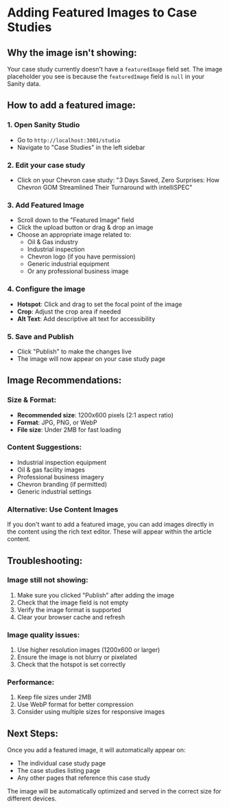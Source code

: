 # Adding Featured Images to Case Studies

## Why the image isn't showing:

Your case study currently doesn't have a `featuredImage` field set. The image placeholder you see is because the `featuredImage` field is `null` in your Sanity data.

## How to add a featured image:

### 1. Open Sanity Studio
- Go to `http://localhost:3001/studio`
- Navigate to "Case Studies" in the left sidebar

### 2. Edit your case study
- Click on your Chevron case study: "3 Days Saved, Zero Surprises: How Chevron GOM Streamlined Their Turnaround with intelliSPEC"

### 3. Add Featured Image
- Scroll down to the "Featured Image" field
- Click the upload button or drag & drop an image
- Choose an appropriate image related to:
  - Oil & Gas industry
  - Industrial inspection
  - Chevron logo (if you have permission)
  - Generic industrial equipment
  - Or any professional business image

### 4. Configure the image
- **Hotspot**: Click and drag to set the focal point of the image
- **Crop**: Adjust the crop area if needed
- **Alt Text**: Add descriptive alt text for accessibility

### 5. Save and Publish
- Click "Publish" to make the changes live
- The image will now appear on your case study page

## Image Recommendations:

### Size & Format:
- **Recommended size**: 1200x600 pixels (2:1 aspect ratio)
- **Format**: JPG, PNG, or WebP
- **File size**: Under 2MB for fast loading

### Content Suggestions:
- Industrial inspection equipment
- Oil & gas facility images
- Professional business imagery
- Chevron branding (if permitted)
- Generic industrial settings

### Alternative: Use Content Images
If you don't want to add a featured image, you can add images directly in the content using the rich text editor. These will appear within the article content.

## Troubleshooting:

### Image still not showing:
1. Make sure you clicked "Publish" after adding the image
2. Check that the image field is not empty
3. Verify the image format is supported
4. Clear your browser cache and refresh

### Image quality issues:
1. Use higher resolution images (1200x600 or larger)
2. Ensure the image is not blurry or pixelated
3. Check that the hotspot is set correctly

### Performance:
1. Keep file sizes under 2MB
2. Use WebP format for better compression
3. Consider using multiple sizes for responsive images

## Next Steps:

Once you add a featured image, it will automatically appear on:
- The individual case study page
- The case studies listing page
- Any other pages that reference this case study

The image will be automatically optimized and served in the correct size for different devices. 